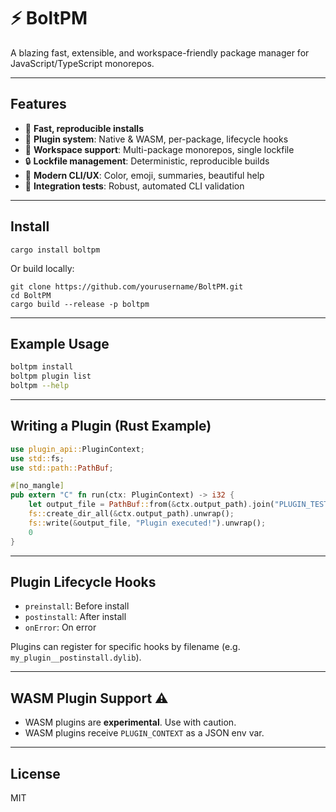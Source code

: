 # ⚡️ BoltPM

A blazing fast, extensible, and workspace-friendly package manager for JavaScript/TypeScript monorepos.

---

## Features
- 🚀 **Fast, reproducible installs**
- 🧩 **Plugin system**: Native & WASM, per-package, lifecycle hooks
- 🏢 **Workspace support**: Multi-package monorepos, single lockfile
- 🔒 **Lockfile management**: Deterministic, reproducible builds
- 🎨 **Modern CLI/UX**: Color, emoji, summaries, beautiful help
- 🧪 **Integration tests**: Robust, automated CLI validation

---

## Install

```
cargo install boltpm
```
Or build locally:
```
git clone https://github.com/yourusername/BoltPM.git
cd BoltPM
cargo build --release -p boltpm
```

---

## Example Usage

```sh
boltpm install
boltpm plugin list
boltpm --help
```

---

## Writing a Plugin (Rust Example)

```rust
use plugin_api::PluginContext;
use std::fs;
use std::path::PathBuf;

#[no_mangle]
pub extern "C" fn run(ctx: PluginContext) -> i32 {
    let output_file = PathBuf::from(&ctx.output_path).join("PLUGIN_TEST");
    fs::create_dir_all(&ctx.output_path).unwrap();
    fs::write(&output_file, "Plugin executed!").unwrap();
    0
}
```

---

## Plugin Lifecycle Hooks
- `preinstall`: Before install
- `postinstall`: After install
- `onError`: On error

Plugins can register for specific hooks by filename (e.g. `my_plugin__postinstall.dylib`).

---

## WASM Plugin Support ⚠️
- WASM plugins are **experimental**. Use with caution.
- WASM plugins receive `PLUGIN_CONTEXT` as a JSON env var.

---

## License
MIT
